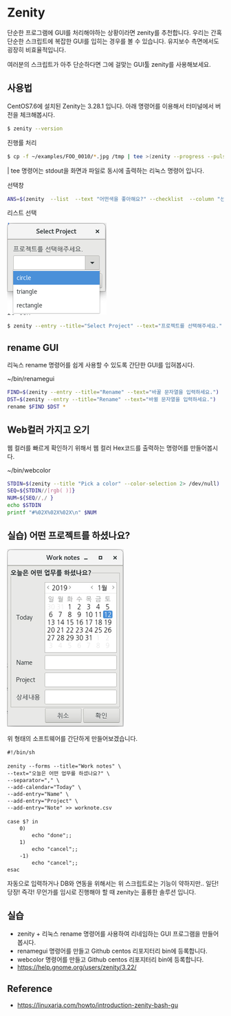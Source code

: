 # Zenity
단순한 프로그램에 GUI를 처리해야하는 상황이라면 zenity를 추천합니다.
우리는 간혹 단순한 스크립트에 복잡한 GUI를 입히는 경우를 볼 수 있습니다.
유지보수 측면에서도 굉장히 비효율적입니다.

여러분의 스크립트가 아주 단순하다면 그에 걸맞는 GUI툴 zenity를 사용해보세요.

## 사용법
CentOS7.6에 설치된 Zenity는 3.28.1 입니다. 아래 명령어를 이용해서 터미널에서 버전을 체크해봅시다.

```bash
$ zenity --version
```

진행률 처리
```bash
$ cp -f ~/examples/FOO_0010/*.jpg /tmp | tee >(zenity --progress --pulsate)
```
| tee 명령어는 stdout을 화면과 파일로 동시에 출력하는 리눅스 명령어 입니다.

선택창
```bash
ANS=$(zenity  --list  --text "어떤색을 좋아해요?" --checklist  --column "선택" --column "옵션" FALSE "흰색" TRUE "검정" --separator=":"); echo $ANS
```

리스트 선택

![selectproject](../figures/selectproject.png)

```bash
$ zenity --entry --title="Select Project" --text="프로젝트를 선택해주세요." circle triangle rectangle
```

## rename GUI
리눅스 rename 명령어를 쉽게 사용할 수 있도록 간단한 GUI를 입혀봅시다.

~/bin/renamegui
```bash
FIND=$(zenity --entry --title="Rename" --text="바꿀 문자열을 입력하세요.")
DST=$(zenity --entry --title="Rename" --text="바뀔 문자열을 입력하세요.")
rename $FIND $DST *
```

## Web컬러 가지고 오기
웹 컬러를 빠르게 확인하기 위해서 웹 컬러 Hex코드를 출력하는 명령어를 만들어봅시다.

~/bin/webcolor
```bash
STDIN=$(zenity --title "Pick a color" --color-selection 2> /dev/null)
SEQ=${STDIN//[rgb( )]}
NUM=${SEQ//,/ }
echo $STDIN
printf "#%02X%02X%02X\n" $NUM
```

## 실습) 어떤 프로젝트를 하셨나요?
![worknotes](../figures/worknotes.png)

위 형태의 소프트웨어를 간단하게 만들어보겠습니다.

```
#!/bin/sh

zenity --forms --title="Work notes" \
--text="오늘은 어떤 업무를 하셨나요?" \
--separator="," \
--add-calendar="Today" \ 
--add-entry="Name" \
--add-entry="Project" \
--add-entry="Note" >> worknote.csv

case $? in
	0)
		echo "done";;
	1)
		echo "cancel";;
	-1)
		echo "cancel";;
esac
```

자동으로 입력하거나 DB와 연동을 위해서는 위 스크립트로는 기능이 약하지만..
일단! 당장! 즉각! 무언가를 임시로 진행해야 할 때 zenity는 훌륭한 솔루션 입니다.

## 실습
- zenity + 리눅스 rename 명령어를 사용하여 리네임하는 GUI 프로그램을 만들어 봅시다.
- renamegui 명령어를 만들고 Github centos 리포지터리 bin에 등록합니다.
- webcolor 명령어를 만들고 Github centos 리포지터리 bin에 등록합니다.
- https://help.gnome.org/users/zenity/3.22/

## Reference
- https://linuxaria.com/howto/introduction-zenity-bash-gu